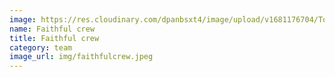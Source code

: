 ```yaml
---
image: https://res.cloudinary.com/dpanbsxt4/image/upload/v1681176704/Tonys/IMG_1452_bfwpcu.jpg
name: Faithful crew
title: Faithful crew
category: team
image_url: img/faithfulcrew.jpeg
---
```

